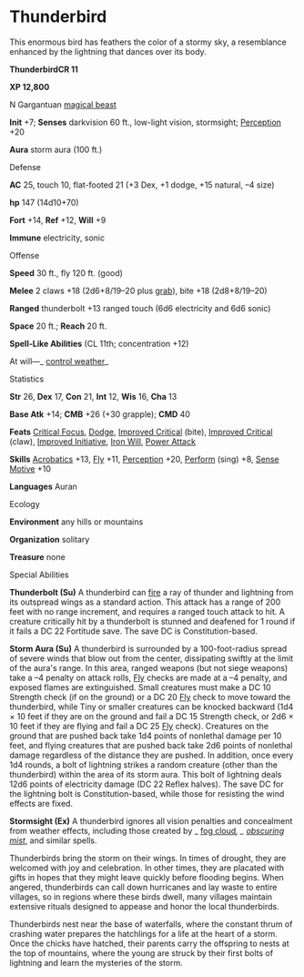 # Thunderbird

This enormous bird has feathers the color of a stormy sky, a resemblance enhanced by the lightning that dances over its body.

**ThunderbirdCR 11**

**XP 12,800**

N Gargantuan [magical beast](/pathfinderRPG/prd/monsters/creatureTypes.html#_magical-beast)

**Init** +7; **Senses** darkvision 60 ft., low-light vision, stormsight; [Perception](/pathfinderRPG/prd/additionalMonsters/../skills/perception.html#_perception) +20

**Aura** storm aura (100 ft.)

Defense

**AC** 25, touch 10, flat-footed 21 (+3 Dex, +1 dodge, +15 natural, –4 size)

**hp** 147 (14d10+70)

**Fort** +14, **Ref** +12, **Will** +9

**Immune** electricity, sonic

Offense

**Speed** 30 ft., fly 120 ft. (good)

**Melee** 2 claws +18 (2d6+8/19–20 plus [grab](/pathfinderRPG/prd/monsters/universalMonsterRules.html#_grab)), bite +18 (2d8+8/19–20)

**Ranged** thunderbolt +13 ranged touch (6d6 electricity and 6d6 sonic)

**Space** 20 ft.; **Reach** 20 ft.

**Spell-Like Abilities** (CL 11th; concentration +12)

At will—_ [control weather](/pathfinderRPG/prd/additionalMonsters/../spells/controlWeather.html#_control-weather)_

Statistics

**Str** 26, **Dex** 17, **Con** 21, **Int** 12, **Wis** 16, **Cha** 13

**Base Atk** +14; **CMB** +26 (+30 grapple); **CMD** 40

**Feats** [Critical Focus](/pathfinderRPG/prd/additionalMonsters/../feats.html#_critical-focus), [Dodge](/pathfinderRPG/prd/additionalMonsters/../feats.html#_dodge), [Improved Critical](/pathfinderRPG/prd/additionalMonsters/../feats.html#_improved-critical) (bite), [Improved Critical](/pathfinderRPG/prd/additionalMonsters/../feats.html#_improved-critical) (claw), [Improved Initiative](/pathfinderRPG/prd/additionalMonsters/../feats.html#_improved-initiative), [Iron Will](/pathfinderRPG/prd/additionalMonsters/../feats.html#_iron-will), [Power Attack](/pathfinderRPG/prd/additionalMonsters/../feats.html#_power-attack)

**Skills** [Acrobatics](/pathfinderRPG/prd/additionalMonsters/../skills/acrobatics.html#_acrobatics) +13, [Fly](/pathfinderRPG/prd/additionalMonsters/../skills/fly.html#_fly) +11, [Perception](/pathfinderRPG/prd/additionalMonsters/../skills/perception.html#_perception) +20, [Perform](/pathfinderRPG/prd/additionalMonsters/../skills/perform.html#_perform) (sing) +8, [Sense Motive](/pathfinderRPG/prd/additionalMonsters/../skills/senseMotive.html#_sense-motive) +10

**Languages** Auran

Ecology

**Environment** any hills or mountains

**Organization** solitary

**Treasure** none

Special Abilities

**Thunderbolt (Su)** A thunderbird can [fire](/pathfinderRPG/prd/monsters/creatureTypes.html#_fire-subtype) a ray of thunder and lightning from its outspread wings as a standard action. This attack has a range of 200 feet with no range increment, and requires a ranged touch attack to hit. A creature critically hit by a thunderbolt is stunned and deafened for 1 round if it fails a DC 22 Fortitude save. The save DC is Constitution-based.

**Storm Aura (Su)** A thunderbird is surrounded by a 100-foot-radius spread of severe winds that blow out from the center, dissipating swiftly at the limit of the aura's range. In this area, ranged weapons (but not siege weapons) take a –4 penalty on attack rolls, [Fly](/pathfinderRPG/prd/additionalMonsters/../skills/fly.html#_fly) checks are made at a –4 penalty, and exposed flames are extinguished. Small creatures must make a DC 10 Strength check (if on the ground) or a DC 20 [Fly](/pathfinderRPG/prd/additionalMonsters/../skills/fly.html#_fly) check to move toward the thunderbird, while Tiny or smaller creatures can be knocked backward (1d4 × 10 feet if they are on the ground and fail a DC 15 Strength check, or 2d6 × 10 feet if they are flying and fail a DC 25 [Fly](/pathfinderRPG/prd/additionalMonsters/../skills/fly.html#_fly) check). Creatures on the ground that are pushed back take 1d4 points of nonlethal damage per 10 feet, and flying creatures that are pushed back take 2d6 points of nonlethal damage regardless of the distance they are pushed. In addition, once every 1d4 rounds, a bolt of lightning strikes a random creature (other than the thunderbird) within the area of its storm aura. This bolt of lightning deals 12d6 points of electricity damage (DC 22 Reflex halves). The save DC for the lightning bolt is Constitution-based, while those for resisting the wind effects are fixed.

**Stormsight (Ex)** A thunderbird ignores all vision penalties and concealment from weather effects, including those created by _ [fog cloud](/pathfinderRPG/prd/additionalMonsters/../spells/fogCloud.html)_, _ [obscuring mist](/pathfinderRPG/prd/additionalMonsters/../spells/obscuringMist.html#_obscuring-mist)_, and similar spells.

Thunderbirds bring the storm on their wings. In times of drought, they are welcomed with joy and celebration. In other times, they are placated with gifts in hopes that they might leave quickly before flooding begins. When angered, thunderbirds can call down hurricanes and lay waste to entire villages, so in regions where these birds dwell, many villages maintain extensive rituals designed to appease and honor the local thunderbirds.

Thunderbirds nest near the base of waterfalls, where the constant thrum of crashing water prepares the hatchlings for a life at the heart of a storm. Once the chicks have hatched, their parents carry the offspring to nests at the top of mountains, where the young are struck by their first bolts of lightning and learn the mysteries of the storm.

